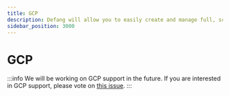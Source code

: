 ```yaml
---
title: GCP
description: Defang will allow you to easily create and manage full, scalable applications with GCP.
sidebar_position: 3000
---
```


# GCP

:::info
We will be working on GCP support in the future. If you are interested in GCP support, please vote on [this issue](https://github.com/DefangLabs/defang/issues/58).
:::